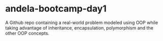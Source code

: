 # andela-bootcamp-day1
A Github repo containing a real-world problem modeled using OOP while taking advantage of inheritance, encapsulation, polymorphism and the other OOP concepts.
